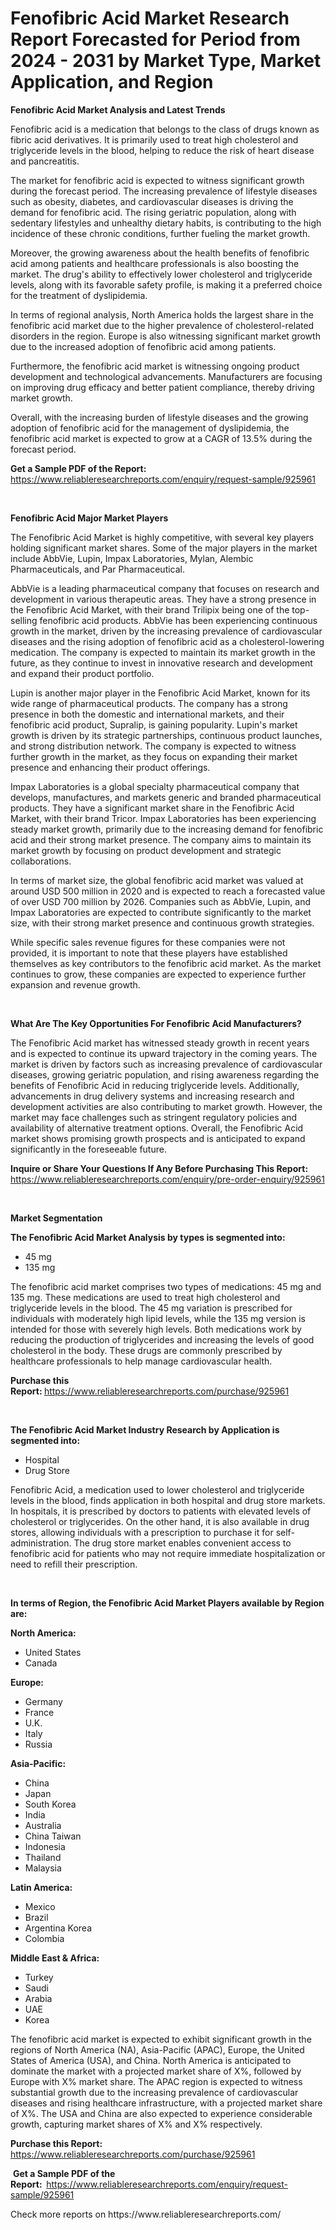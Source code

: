 <p><h1>Fenofibric Acid Market Research Report Forecasted for Period from 2024 -  2031 by Market Type, Market Application, and Region</h1></p><p><strong>Fenofibric Acid Market Analysis and Latest Trends</strong></p>
<p><p>Fenofibric acid is a medication that belongs to the class of drugs known as fibric acid derivatives. It is primarily used to treat high cholesterol and triglyceride levels in the blood, helping to reduce the risk of heart disease and pancreatitis.</p><p>The market for fenofibric acid is expected to witness significant growth during the forecast period. The increasing prevalence of lifestyle diseases such as obesity, diabetes, and cardiovascular diseases is driving the demand for fenofibric acid. The rising geriatric population, along with sedentary lifestyles and unhealthy dietary habits, is contributing to the high incidence of these chronic conditions, further fueling the market growth.</p><p>Moreover, the growing awareness about the health benefits of fenofibric acid among patients and healthcare professionals is also boosting the market. The drug's ability to effectively lower cholesterol and triglyceride levels, along with its favorable safety profile, is making it a preferred choice for the treatment of dyslipidemia.</p><p>In terms of regional analysis, North America holds the largest share in the fenofibric acid market due to the higher prevalence of cholesterol-related disorders in the region. Europe is also witnessing significant market growth due to the increased adoption of fenofibric acid among patients.</p><p>Furthermore, the fenofibric acid market is witnessing ongoing product development and technological advancements. Manufacturers are focusing on improving drug efficacy and better patient compliance, thereby driving market growth.</p><p>Overall, with the increasing burden of lifestyle diseases and the growing adoption of fenofibric acid for the management of dyslipidemia, the fenofibric acid market is expected to grow at a CAGR of 13.5% during the forecast period.</p></p>
<p><strong>Get a Sample PDF of the Report:&nbsp;</strong> <a href="https://www.reliableresearchreports.com/enquiry/request-sample/925961">https://www.reliableresearchreports.com/enquiry/request-sample/925961</a></p>
<p>&nbsp;</p>
<p><strong>Fenofibric Acid Major Market Players</strong></p>
<p><p>The Fenofibric Acid Market is highly competitive, with several key players holding significant market shares. Some of the major players in the market include AbbVie, Lupin, Impax Laboratories, Mylan, Alembic Pharmaceuticals, and Par Pharmaceutical. </p><p>AbbVie is a leading pharmaceutical company that focuses on research and development in various therapeutic areas. They have a strong presence in the Fenofibric Acid Market, with their brand Trilipix being one of the top-selling fenofibric acid products. AbbVie has been experiencing continuous growth in the market, driven by the increasing prevalence of cardiovascular diseases and the rising adoption of fenofibric acid as a cholesterol-lowering medication. The company is expected to maintain its market growth in the future, as they continue to invest in innovative research and development and expand their product portfolio.</p><p>Lupin is another major player in the Fenofibric Acid Market, known for its wide range of pharmaceutical products. The company has a strong presence in both the domestic and international markets, and their fenofibric acid product, Supralip, is gaining popularity. Lupin's market growth is driven by its strategic partnerships, continuous product launches, and strong distribution network. The company is expected to witness further growth in the market, as they focus on expanding their market presence and enhancing their product offerings.</p><p>Impax Laboratories is a global specialty pharmaceutical company that develops, manufactures, and markets generic and branded pharmaceutical products. They have a significant market share in the Fenofibric Acid Market, with their brand Tricor. Impax Laboratories has been experiencing steady market growth, primarily due to the increasing demand for fenofibric acid and their strong market presence. The company aims to maintain its market growth by focusing on product development and strategic collaborations.</p><p>In terms of market size, the global fenofibric acid market was valued at around USD 500 million in 2020 and is expected to reach a forecasted value of over USD 700 million by 2026. Companies such as AbbVie, Lupin, and Impax Laboratories are expected to contribute significantly to the market size, with their strong market presence and continuous growth strategies.</p><p>While specific sales revenue figures for these companies were not provided, it is important to note that these players have established themselves as key contributors to the fenofibric acid market. As the market continues to grow, these companies are expected to experience further expansion and revenue growth.</p></p>
<p>&nbsp;</p>
<p><strong>What Are The Key Opportunities For Fenofibric Acid Manufacturers?</strong></p>
<p><p>The Fenofibric Acid market has witnessed steady growth in recent years and is expected to continue its upward trajectory in the coming years. The market is driven by factors such as increasing prevalence of cardiovascular diseases, growing geriatric population, and rising awareness regarding the benefits of Fenofibric Acid in reducing triglyceride levels. Additionally, advancements in drug delivery systems and increasing research and development activities are also contributing to market growth. However, the market may face challenges such as stringent regulatory policies and availability of alternative treatment options. Overall, the Fenofibric Acid market shows promising growth prospects and is anticipated to expand significantly in the foreseeable future.</p></p>
<p><strong>Inquire or Share Your Questions If Any Before Purchasing This Report:</strong> <a href="https://www.reliableresearchreports.com/enquiry/pre-order-enquiry/925961">https://www.reliableresearchreports.com/enquiry/pre-order-enquiry/925961</a></p>
<p>&nbsp;</p>
<p><strong>Market Segmentation</strong></p>
<p><strong>The Fenofibric Acid Market Analysis by types is segmented into:</strong></p>
<p><ul><li>45 mg</li><li>135 mg</li></ul></p>
<p><p>The fenofibric acid market comprises two types of medications: 45 mg and 135 mg. These medications are used to treat high cholesterol and triglyceride levels in the blood. The 45 mg variation is prescribed for individuals with moderately high lipid levels, while the 135 mg version is intended for those with severely high levels. Both medications work by reducing the production of triglycerides and increasing the levels of good cholesterol in the body. These drugs are commonly prescribed by healthcare professionals to help manage cardiovascular health.</p></p>
<p><strong>Purchase this Report:&nbsp;</strong><a href="https://www.reliableresearchreports.com/purchase/925961">https://www.reliableresearchreports.com/purchase/925961</a></p>
<p>&nbsp;</p>
<p><strong>The Fenofibric Acid Market Industry Research by Application is segmented into:</strong></p>
<p><ul><li>Hospital</li><li>Drug Store</li></ul></p>
<p><p>Fenofibric Acid, a medication used to lower cholesterol and triglyceride levels in the blood, finds application in both hospital and drug store markets. In hospitals, it is prescribed by doctors to patients with elevated levels of cholesterol or triglycerides. On the other hand, it is also available in drug stores, allowing individuals with a prescription to purchase it for self-administration. The drug store market enables convenient access to fenofibric acid for patients who may not require immediate hospitalization or need to refill their prescription.</p></p>
<p>&nbsp;</p>
<p><strong>In terms of Region, the Fenofibric Acid Market Players available by Region are:</strong></p>
<p>
    <p> <strong> North America: </strong>
        <ul>
            <li>United States</li>
            <li>Canada</li>
        </ul>
        </p> 
    <p> <strong> Europe: </strong>
        <ul>
            <li>Germany</li>
            <li>France</li>
            <li>U.K.</li>
            <li>Italy</li>
            <li>Russia</li>
        </ul>
        </p> 
    <p> <strong> Asia-Pacific: </strong>
        <ul>
            <li>China</li>
            <li>Japan</li>
            <li>South Korea</li>
            <li>India</li>
            <li>Australia</li>
            <li>China Taiwan</li>
            <li>Indonesia</li>
            <li>Thailand</li>
            <li>Malaysia</li>
        </ul>
        </p> 
    <p> <strong> Latin America: </strong>
        <ul>
            <li>Mexico</li>
            <li>Brazil</li>
            <li>Argentina Korea</li>
            <li>Colombia</li>
        </ul>
        </p> 
    <p> <strong> Middle East & Africa: </strong>
        <ul>
            <li>Turkey</li>
            <li>Saudi</li>
            <li>Arabia</li>
            <li>UAE</li>
            <li>Korea</li>
        </ul>
    </p>
    </p>
<p><p>The fenofibric acid market is expected to exhibit significant growth in the regions of North America (NA), Asia-Pacific (APAC), Europe, the United States of America (USA), and China. North America is anticipated to dominate the market with a projected market share of X%, followed by Europe with X% market share. The APAC region is expected to witness substantial growth due to the increasing prevalence of cardiovascular diseases and rising healthcare infrastructure, with a projected market share of X%. The USA and China are also expected to experience considerable growth, capturing market shares of X% and X% respectively.</p></p>
<p><strong>Purchase this Report: </strong><a href="https://www.reliableresearchreports.com/purchase/925961">https://www.reliableresearchreports.com/purchase/925961</a></p>
<p>&nbsp;<strong>Get a Sample PDF of the Report:&nbsp;&nbsp;</strong><a href="https://www.reliableresearchreports.com/enquiry/request-sample/925961">https://www.reliableresearchreports.com/enquiry/request-sample/925961</a></p>
<p><strong></strong></p>
<p>Check more reports on https://www.reliableresearchreports.com/</p>
